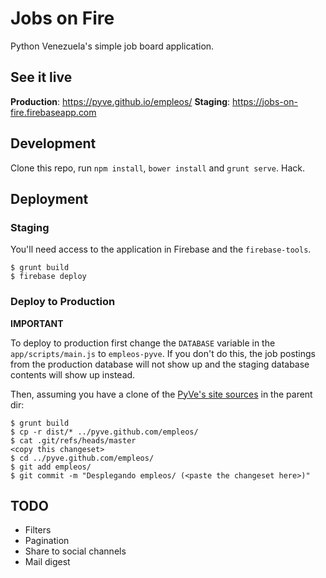 # Jobs on Fire #

Python Venezuela's simple job board application.

## See it live ##

**Production**: https://pyve.github.io/empleos/
**Staging**: https://jobs-on-fire.firebaseapp.com

## Development ##

Clone this repo, run `npm install`, `bower install` and `grunt serve`. Hack.

## Deployment ##

### Staging ###

You'll need access to the application in Firebase and the `firebase-tools`.

    $ grunt build
    $ firebase deploy

### Deploy to Production ###

**IMPORTANT**

To deploy to production first change the `DATABASE` variable in the `app/scripts/main.js` to `empleos-pyve`. If you don't do this, the job postings from the production database will not show up and the staging database contents will show up instead.

Then, assuming you have a clone of the [PyVe's site sources](https://github.com/pyve/pyve.github.com/) in the parent dir:

    $ grunt build
    $ cp -r dist/* ../pyve.github.com/empleos/
    $ cat .git/refs/heads/master
    <copy this changeset>
    $ cd ../pyve.github.com/empleos/
    $ git add empleos/
    $ git commit -m "Desplegando empleos/ (<paste the changeset here>)"

## TODO ##

* Filters
* Pagination
* Share to social channels
* Mail digest
